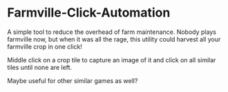 # Farmville-Click-Automation

A simple tool to reduce the overhead of farm maintenance. Nobody plays farmville now, but when it was all the rage, this utility could harvest all your farmville crop in one click! 

Middle click on a crop tile to capture an image of it and click on all similar tiles until none are left.

Maybe useful for other similar games as well? 
